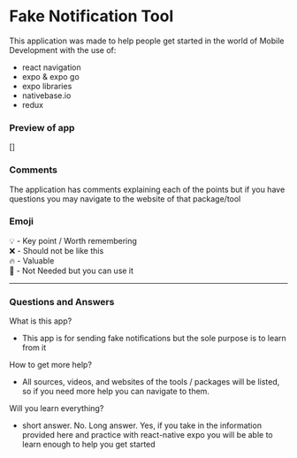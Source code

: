 # Fake Notification Tool

This application was made to help people get started in the world of Mobile Development with the use of:

- react navigation
- expo & expo go
- expo libraries
- nativebase.io
- redux

### Preview of app

[[]](https://github.com/SklyerX/fake-notification/blob/main/RPReplay_Final1668385007.mp4)

### Comments

The application has comments explaining each of the points but if you have questions you may navigate to the website of that package/tool

### Emoji

💡 - Key point / Worth remembering
<br>
❌ - Should not be like this
<br>
🔥 - Valuable
<br>
🥴 - Not Needed but you can use it

---

### Questions and Answers

What is this app?

- This app is for sending fake notifications but the sole purpose is to learn from it

How to get more help?

- All sources, videos, and websites of the tools / packages will be listed, so if you need more help you can navigate to them.

Will you learn everything?

- short answer. No. Long answer. Yes, if you take in the information provided here and practice with react-native expo you will be able to learn enough to help you get started
